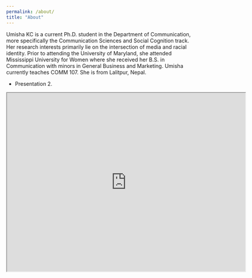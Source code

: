 ```yaml
---
permalink: /about/
title: "About"
---
```


Umisha KC is a current Ph.D. student in the Department of Communication, more specifically the Communication Sciences and Social Cognition track. Her research interests primarily lie on the intersection of media and racial identity. Prior to attending the University of Maryland, she attended Mississippi University for Women where she received her B.S. in Communication with minors in General Business and Marketing. Umisha currently teaches COMM 107. She is from Lalitpur, Nepal.

- Presentation 2.
<iframe src="https://drive.google.com/file/d/1-FHQOGw4vUBqYKMvcc82fPJjqnOMCg8R/preview" width="640" height="480" allow="autoplay"></iframe>
